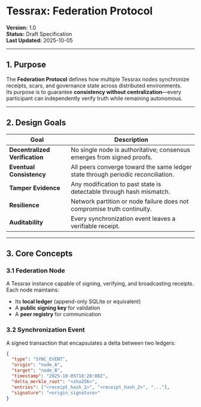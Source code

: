 # Tessrax: Federation Protocol

**Version:** 1.0  
**Status:** Draft Specification  
**Last Updated:** 2025-10-05  

---

## 1. Purpose

The **Federation Protocol** defines how multiple Tessrax nodes synchronize receipts, scars, and governance state across distributed environments.  
Its purpose is to guarantee **consistency without centralization**—every participant can independently verify truth while remaining autonomous.

---

## 2. Design Goals

| Goal | Description |
|------|--------------|
| **Decentralized Verification** | No single node is authoritative; consensus emerges from signed proofs. |
| **Eventual Consistency** | All peers converge toward the same ledger state through periodic reconciliation. |
| **Tamper Evidence** | Any modification to past state is detectable through hash mismatch. |
| **Resilience** | Network partition or node failure does not compromise truth continuity. |
| **Auditability** | Every synchronization event leaves a verifiable receipt. |

---

## 3. Core Concepts

### 3.1 Federation Node
A Tessrax instance capable of signing, verifying, and broadcasting receipts.  
Each node maintains:
- Its **local ledger** (append-only SQLite or equivalent)
- A **public signing key** for validation
- A **peer registry** for communication

### 3.2 Synchronization Event
A signed transaction that encapsulates a delta between two ledgers:
```json
{
  "type": "SYNC_EVENT",
  "origin": "node_A",
  "target": "node_B",
  "timestamp": "2025-10-05T18:20:00Z",
  "delta_merkle_root": "<sha256>",
  "entries": ["<receipt_hash_1>", "<receipt_hash_2>", "..."],
  "signature": "<origin_signature>"
}